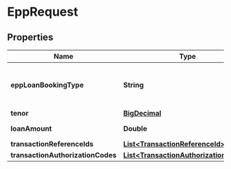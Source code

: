 # EppRequest

## Properties
Name | Type | Description | Notes
------------ | ------------- | ------------- | -------------
**eppLoanBookingType** | **String** | Type of the easy payment plan loan booking.This is a reference data field. Please use /v1/apac/utilities/referenceData/{eppLoanBookingType} resource to get possible value of this field with description. | 
**tenor** | [**BigDecimal**](BigDecimal.md) | Tenure of loan in months. |  [optional]
**loanAmount** | **Double** | Eligible loan amount. Applicable only for EPP of type STATEMENT. |  [optional]
**transactionReferenceIds** | [**List&lt;TransactionReferenceId&gt;**](TransactionReferenceId.md) |  |  [optional]
**transactionAuthorizationCodes** | [**List&lt;TransactionAuthorizationCodes&gt;**](TransactionAuthorizationCodes.md) |  |  [optional]

